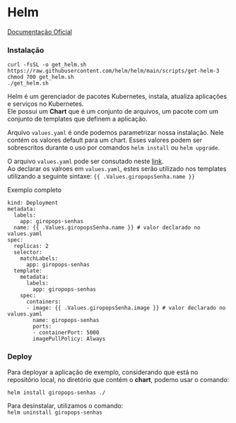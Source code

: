 # Helm    

[Documentação Oficial](https://helm.sh/docs/)

### Instalação 

```
curl -fsSL -o get_helm.sh https://raw.githubusercontent.com/helm/helm/main/scripts/get-helm-3
chmod 700 get_helm.sh
./get_helm.sh
```   

Helm é um gerenciador de pacotes Kubernetes, instala, atualiza aplicações e serviços no Kubernetes.  
Ele possui um __Chart__ que é um conjunto de arquivos, um pacote com um conjunto de templates que definem a aplicação.

Arquivo `values.yaml` é onde podemos parametrizar nossa instalação. Nele contém os valores default para um chart. Esses valores podem ser sobrescritos durante o uso por  comandos `helm install` ou `helm upgrade`.    

O arquivo `values.yaml` pode ser consutado neste [link](../dia-19/chart/values.yaml).  
Ao declarar os valroes em `values.yaml`, estes serão utilizado nos templates utilizando a seguinte sintaxe:  `{{ .Values.giropopsSenha.name }}` 

Exemplo completo


```apiVersion: apps/v1
kind: Deployment
metadata:
  labels:
    app: giropops-senhas
  name: {{ .Values.giropopsSenha.name }} # valor declarado no values.yaml
spec:
  replicas: 2
  selector:
    matchLabels:
      app: giropops-senhas
  template:
    metadata:
      labels:
        app: giropops-senhas
    spec:
      containers:
      - image: {{ .Values.giropopsSenha.image }} # valor declarado no values.yaml
        name: giropops-senhas
        ports:
        - containerPort: 5000
        imagePullPolicy: Always
``` 


### Deploy  

Para deployar a aplicação de exemplo, considerando que está no repositório local, no diretório que contém o __chart__, podemo usar o comando:  

`helm install giropops-senhas ./`  


Para desinstalar, utilizamos o comando:  
`helm uninstall giropops-senhas`
